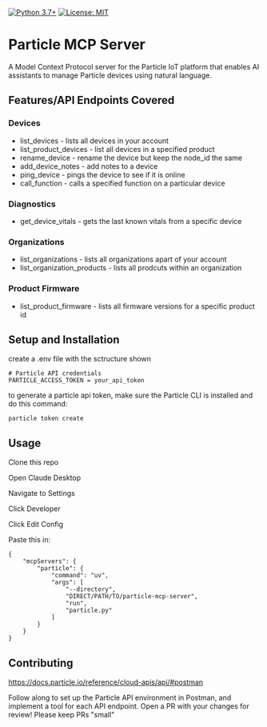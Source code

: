[![Python 3.7+](https://img.shields.io/badge/python-3.7+-blue.svg)](https://www.python.org/downloads/)
[![License: MIT](https://img.shields.io/badge/License-MIT-yellow.svg)](https://opensource.org/licenses/MIT)

# Particle MCP Server

A Model Context Protocol server for the Particle IoT platform that enables AI assistants to manage Particle devices using natural language.

## Features/API Endpoints Covered

### Devices
- list_devices - lists all devices in your account
- list_product_devices - list all devices in a specified product
- rename_device - rename the device but keep the node_id the same
- add_device_notes - add notes to a device
- ping_device - pings the device to see if it is online
- call_function - calls a specified function on a particular device

### Diagnostics
- get_device_vitals - gets the last known vitals from a specific device

### Organizations
- list_organizations - lists all organizations apart of your account
- list_organization_products - lists all prodcuts within an organization

### Product Firmware
- list_product_firmware - lists all firmware versions for a specific product id

## Setup and Installation

create a .env file with the sctructure shown

```
# Particle API credentials
PARTICLE_ACCESS_TOKEN = your_api_token
```

to generate a particle api token, make sure the Particle CLI is installed and do this command:

```
particle token create
```

## Usage

Clone this repo

Open Claude Desktop

Navigate to Settings

Click Developer

Click Edit Config

Paste this in:
```
{
    "mcpServers": {
        "particle": {
            "command": "uv",
            "args": [
                "--directory",
                "DIRECT/PATH/TO/particle-mcp-server",
                "run",
                "particle.py"
            ]
        }
    }
}
```

## Contributing

https://docs.particle.io/reference/cloud-apis/api/#postman

Follow along to set up the Particle API environment in Postman, and implement a tool for each API endpoint. Open a PR with your changes for review! Please keep PRs "small"
